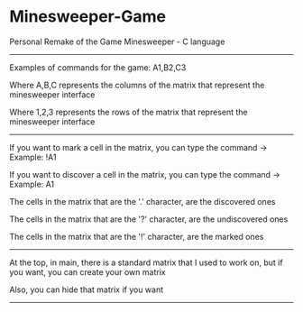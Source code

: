 # Minesweeper-Game
Personal Remake of the Game Minesweeper - C language


---------------------------------------------------------------------------------------
Examples of commands for the game: A1,B2,C3

Where A,B,C represents the columns of the matrix that represent the minesweeper interface

Where 1,2,3 represents the rows of the matrix that represent the minesweeper interface

---------------------------------------------------------------------------------------

If you want to mark a cell in the matrix, you can type the command -> Example: !A1

If you want to discover a cell in the matrix, you can type the command -> Example: A1

The cells in the matrix that are the '.' character, are the discovered ones

The cells in the matrix that are the '?' character, are the undiscovered ones

The cells in the matrix that are the '!' character, are the marked ones

------------------------------------------------------------------------------------

At the top, in main, there is a standard matrix that I used to work on, but if you want, you can create your own matrix

Also, you can hide that matrix if you want

------------------------------------------------------------------------------------
